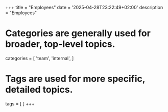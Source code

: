 +++
title = "Employees"
date = '2025-04-28T23:22:49+02:00'
description = "Employees"
# Categories are generally used for broader, top-level topics.
categories = [
 'team',
 'internal',
]
# Tags are used for more specific, detailed topics.
tags = [
]
+++
